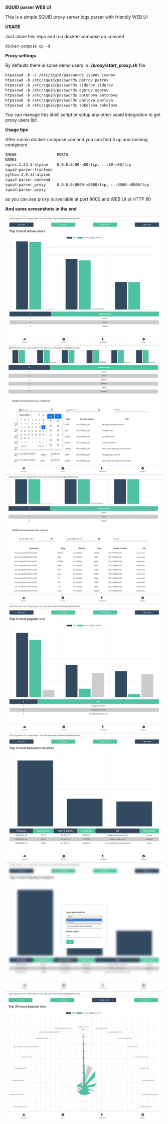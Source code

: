 **SQUID parser WEB UI**

This is a simple SQUID proxy server logs parser with friendly WEB UI

**USAGE**

Just clone this repo and run docker-compose up comand

```
docker-compose up -d
```

**Proxy settings**

By defaults there is some demo users in ***./proxy/start_proxy.sh*** file

```
htpasswd -b -c /etc/squid/passwords ivanov ivanov
htpasswd -b /etc/squid/passwords petrov petrov
htpasswd -b /etc/squid/passwords sidorov sidorov
htpasswd -b /etc/squid/passwords egorov egorov
htpasswd -b /etc/squid/passwords antonova antonova
htpasswd -b /etc/squid/passwords pavlova pavlova
htpasswd -b /etc/squid/passwords sokolova sokolova
```

You can manage this shell script or setup any other squid integration to get proxy users list.

**Usage tips**

After runnin docker-compose comand you can find 3 up and running containers

```
IMAGE                  PORTS                                       NAMES
nginx:1.23.1-alpine    0.0.0.0:80->80/tcp, :::80->80/tcp           squid-parser-frontend
python:3.9.13-alpine                                               squid-parser-backend
squid-parser_proxy     0.0.0.0:8000->8000/tcp, :::8000->8000/tcp   squid-parser-proxy
```

as you can see proxy is available at port 8000 and WEB UI at HTTP 80

**And some screenshots in the end**

![Screenshot_01](screenshot_01.png)
![Screenshot_02](screenshot_02.png)
![Screenshot_03](screenshot_03.png)
![Screenshot_04](screenshot_04.png)
![Screenshot_05](screenshot_05.png)
![Screenshot_06](screenshot_06.png)
![Screenshot_07](screenshot_07.png)
